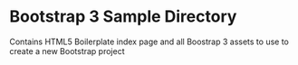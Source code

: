 Bootstrap 3 Sample Directory
=========
Contains HTML5 Boilerplate index page and all Boostrap 3 assets to use to create a new Bootstrap project